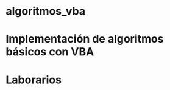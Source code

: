 # algoritmos_vba
Implementación de algoritmos básicos con VBA
===============================
Laborarios
===============================
